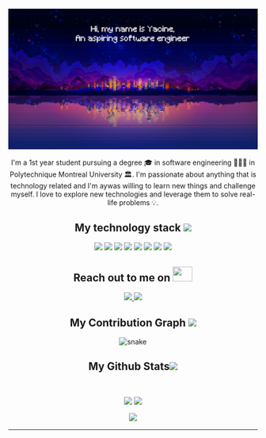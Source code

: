 
<p align="center">
 
</p align="center">
<img src="https://github.com/byacine150/byacine150/blob/main/images/git.png" />

<p align="center">
  I'm a 1st year student pursuing a degree 🎓 in software engineering 👨🏻‍💻 in Polytechnique Montreal University 🏛. I'm passionate about anything that is technology related and I'm aywas willing to learn new things and challenge myself. I love to explore new technologies and leverage them to solve real-life problems 💡.
</p>  

<h2 align="center"> My technology stack <img src="https://github.com/byacine150/byacicne150/blob/main/images/laptop.gif" width="50"></h2>

<p align="center">
 <img src="https://img.shields.io/badge/C-00599C?style=flat-square&logo=c&logoColor=white"/>
<img src="https://img.shields.io/badge/-C++-00599C?style=flat-square&logo=c"/>
<img src="https://img.shields.io/badge/-HTML5-E34F26?style=flat-square&logo=html5&logoColor=white"/>
<img src="https://img.shields.io/badge/-CSS3-1572B6?style=flat-square&logo=css3"/>
<img src="https://img.shields.io/badge/-JavaScript-black?style=flat-square&logo=javascript"/>
<img src="https://img.shields.io/badge/-Nodejs-black?style=flat-square&logo=Node.js"/>
<img src="https://img.shields.io/badge/-Git-black?style=flat-square&logo=git"/>
<img src="https://img.shields.io/badge/-GitHub-black?style=flat-square&logo=github"/>
</p>

<h2 align="center">Reach out to me on <img src="https://media0.giphy.com/media/jqNPzdTTxQfOgOqpO4/source.gif" width="40" height="30"></h2>

<p align="center">
<!-- <img src="https://img.shields.io/badge/-ritik-purple?style=flat-square&logo=instagram&logoColor=white&link=https://www.instagram.com/pinkdogg307/"/> -->
<a href="mailto: yacbarka@gmail.com">
 <img src="https://img.shields.io/badge/-yacbarka-c14438?style=flat-square&logo=Gmail&logoColor=white&link=mailto:yacbarka@gmail.com"/>
</a>
<a href="https://www.linkedin.com/in/yacine-barka/">
 <img src="https://img.shields.io/badge/-byacine150-blue?style=flat-square&logo=Linkedin&logoColor=white&link=https://www.linkedin.com/in/yacine-barka/"/>
</a>
</p>


<h2 align="center">
  My Contribution Graph <img src="https://media.giphy.com/media/xUA7aZeLE2e0P7Znz2/giphy.gif" width="50">
</h2>
<p align="center">
  <img src="https://github.com/byacine150/byacine150/raw/output/github-contribution-grid-snake.svg" alt="snake"></center>
</p>

<h2 align="center">
  My Github Stats<img src="https://media.giphy.com/media/VgCDAzcKvsR6OM0uWg/giphy.gif" width="50">
</h2>
 
<br>

<p align = "center">
  <img  src = "https://github-readme-stats.vercel.app/api?username=byacine150&show_icons=true&theme=radical&line_height=27">
  <img src = "https://github-readme-stats.vercel.app/api/top-langs/?username=byacine150&hide=html,css,java,shaderlab,kotlin,hlsl&theme=radical">
</p>

<p align = "center">
 <img  src="https://github-readme-streak-stats.herokuapp.com/?user=byacine150&show_icons=true&locale=en&layout=compact&theme=radical&line_height=0" />
</p> 

<hr>

